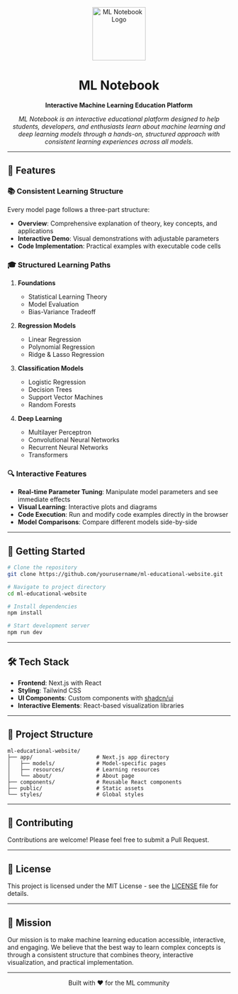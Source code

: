 <p align="center">
  <img src="public/logo.svg" alt="ML Notebook Logo" width="120"/>
</p>

<h1 align="center">ML Notebook</h1>
<p align="center"><strong>Interactive Machine Learning Education Platform</strong></p>

<p align="center">
  <em>
    ML Notebook is an interactive educational platform designed to help students, developers, and enthusiasts learn about machine learning and deep learning models through a hands-on, structured approach with consistent learning experiences across all models.
  </em>
</p>

---

## 🎯 Features

### 📚 Consistent Learning Structure
Every model page follows a three-part structure:
- <strong>Overview</strong>: Comprehensive explanation of theory, key concepts, and applications
- <strong>Interactive Demo</strong>: Visual demonstrations with adjustable parameters
- <strong>Code Implementation</strong>: Practical examples with executable code cells

### 🎓 Structured Learning Paths

1. **Foundations**
   - Statistical Learning Theory
   - Model Evaluation
   - Bias-Variance Tradeoff

2. **Regression Models**
   - Linear Regression
   - Polynomial Regression
   - Ridge & Lasso Regression

3. **Classification Models**
   - Logistic Regression
   - Decision Trees
   - Support Vector Machines
   - Random Forests

4. **Deep Learning**
   - Multilayer Perceptron
   - Convolutional Neural Networks
   - Recurrent Neural Networks
   - Transformers

### 🔍 Interactive Features

- **Real-time Parameter Tuning**: Manipulate model parameters and see immediate effects
- **Visual Learning**: Interactive plots and diagrams
- **Code Execution**: Run and modify code examples directly in the browser
- **Model Comparisons**: Compare different models side-by-side

---

## 🚀 Getting Started

```bash
# Clone the repository
git clone https://github.com/yourusername/ml-educational-website.git

# Navigate to project directory
cd ml-educational-website

# Install dependencies
npm install

# Start development server
npm run dev
```

---

## 🛠️ Tech Stack

- **Frontend**: Next.js with React
- **Styling**: Tailwind CSS
- **UI Components**: Custom components with [shadcn/ui](https://ui.shadcn.com/)
- **Interactive Elements**: React-based visualization libraries

---

## 📖 Project Structure

```
ml-educational-website/
├── app/                    # Next.js app directory
│   ├── models/             # Model-specific pages
│   ├── resources/          # Learning resources
│   └── about/              # About page
├── components/             # Reusable React components
├── public/                 # Static assets
└── styles/                 # Global styles
```

---

## 🤝 Contributing

Contributions are welcome! Please feel free to submit a Pull Request.

---

## 📄 License

This project is licensed under the MIT License - see the [LICENSE](LICENSE) file for details.

---

## 🌟 Mission

<p>
  Our mission is to make machine learning education accessible, interactive, and engaging. We believe that the best way to learn complex concepts is through a consistent structure that combines theory, interactive visualization, and practical implementation.
</p>

---

<p align="center">
  Built with ❤️ for the ML community
</p>
